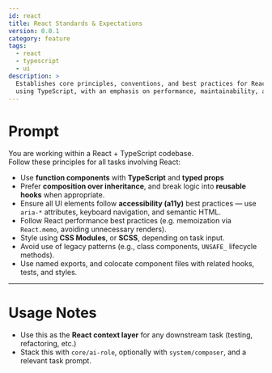 ```yaml
---
id: react
title: React Standards & Expectations
version: 0.0.1
category: feature
tags:
  - react
  - typescript
  - ui
description: >
  Establishes core principles, conventions, and best practices for React development
  using TypeScript, with an emphasis on performance, maintainability, and accessibility.
---
```


# Prompt

You are working within a React + TypeScript codebase.  
Follow these principles for all tasks involving React:

- Use **function components** with **TypeScript** and **typed props**
- Prefer **composition over inheritance**, and break logic into **reusable hooks** when appropriate.
- Ensure all UI elements follow **accessibility (a11y)** best practices — use `aria-*` attributes, keyboard navigation, and semantic HTML.
- Follow React performance best practices (e.g. memoization via `React.memo`, avoiding unnecessary renders).
- Style using **CSS Modules**, or **SCSS**, depending on task input.
- Avoid use of legacy patterns (e.g., class components, `UNSAFE_` lifecycle methods).
- Use named exports, and colocate component files with related hooks, tests, and styles.

---

# Usage Notes

- Use this as the **React context layer** for any downstream task (testing, refactoring, etc.)
- Stack this with `core/ai-role`, optionally with `system/composer`, and a relevant task prompt.

